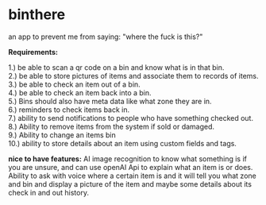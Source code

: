 # binthere
an app to prevent me from saying: "where the fuck is this?"


**Requirements:**

1.) be able to scan a qr code on a bin and know what is in that bin.  
2.) be able to store pictures of items and associate them to records of items.  
3.) be able to check an item out of a bin.  
4.) be able to check an item back into a bin.  
5.) Bins should also have meta data like what zone they are in.  
6.) reminders to check items back in.  
7.) ability to send notifications to people who have something checked out.  
8.) Ability to remove items from the system if sold or damaged.  
9.) Ability to change an items bin  
10.) ability to store details about an item using custom fields and tags.

**nice to have features:**
AI image recognition to know what something is if you are unsure, and can use openAI Api to explain what an item is or does.  
Ability to ask with voice where a certain item is and it will tell you what zone and bin and display a picture of the item and maybe some details about its check in and out history.

